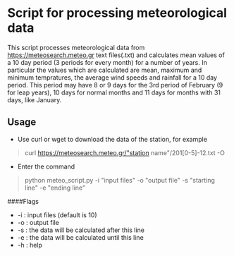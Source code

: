 # Script for processing meteorological data
This script processes meteorological data from https://meteosearch.meteo.gr text files(.txt) and calculates mean values of a 10 day period (3 periods for every month) for a number of years.
In particular the values which are calculated are mean, maximum and minimum tempratures, the average wind speeds and rainfall for a 10 day period. This period may have 8 or 9 days for the 3rd period of February (9 for leap years), 10 days for normal months and 11 days for months with 31 days, like January.
## Usage
- Use curl or wget to download the data of the station, for example
>curl https://meteosearch.meteo.gr/"station name"/201[0-5]-12.txt -O
- Enter the command 
>python meteo_script.py -i "input files" -o "output file" -s "starting line" -e "ending line"

####Flags
- -i : input files (default is 10)
- -o : output file
- -s : the data will be calculated after this line
- -e : the data will be calculated until this line
- -h : help

